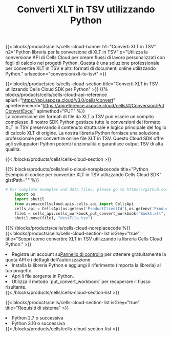﻿---
title:  Converti XLT in TSV utilizzando Python
description:  Utilizzando Aspose.Cells Cloud SDK per Python per convertire un file in formato XLT in un file in formato TSV.
kwords: Excel, Convert XLT to TSV, REST, Python
howto: How to convert XLT to TSV using Aspose.Cells Cloud Python library.
---
{{< blocks/products/cells/cells-cloud-banner h1="Converti XLT in TSV" h2="Python libreria per la conversione di XLT in TSV" p="Utilizza la conversione API di Cells Cloud per creare flussi di lavoro personalizzati con fogli di calcolo nei progetti Python. Questa è una soluzione professionale per convertire XLT in TSV e altri formati di documenti online utilizzando Python." urlsection="conversion/xlt-to-tsv/" >}}

{{< blocks/products/cells/cells-cloud-section title="Converti XLT in TSV utilizzando Cells Cloud SDK per Python" >}}
{{% blocks/products/cells/cells-cloud-api-reference apiurl="https://api.aspose.cloud/v3.0/cells/convert" apireferenceurl="https://apireference.aspose.cloud/cells/#/Conversion/PutConvertExcel" apimethod="PUT" %}}
<br/>
La conversione dei formati di file da XLT a TSV può essere un compito complesso. Il nostro SDK Python gestisce tutte le conversioni del formato XLT in TSV preservando il contenuto strutturale e logico principale del foglio di calcolo XLT di origine. La nostra libreria Python fornisce una soluzione professionale per convertire online file XLT in TSV. Questo Cloud SDK offre agli sviluppatori Python potenti funzionalità e garantisce output TSV di alta qualità.

{{< /blocks/products/cells/cells-cloud-section >}}

{{% blocks/products/cells/cells-cloud-noreplacecode title="Python Esempio di codice per convertire XLT in TSV utilizzando Cells Cloud SDK" gistPath="" %}}
 
```python
# For complete examples and data files, please go to https://github.com/aspose-cells-cloud/aspose-cells-cloud-python/
    import os
    import shutil
    from asposecellscloud.apis.cells_api import CellsApi
    cells_api = CellsApi(os.getenv('ProductClientId'),os.getenv('ProductClientSecret'))
    file1 = cells_api.cells_workbook_put_convert_workbook("Book1.xlt",format="tsv")
    shutil.move(file1, "destFile.tsv")     
```
 
{{% /blocks/products/cells/cells-cloud-noreplacecode %}}
<br/>
{{< blocks/products/cells/cells-cloud-section-list isGrey="true" title="Scopri come convertire XLT in TSV utilizzando la libreria Cells Cloud Python." >}}
<li> Registra un account su<a href="https://dashboard.aspose.cloud/">Pannello di controllo</a> per ottenere gratuitamente la quota API e i dettagli dell'autorizzazione</li>
<li>Installa la libreria Python e aggiungi il riferimento (importa la libreria) al tuo progetto.</li>
<li>Apri il file sorgente in Python.</li>
<li>Utilizza il metodo `put_convert_workbook` per recuperare il flusso risultante.</li>
{{< /blocks/products/cells/cells-cloud-section-list >}}

{{< blocks/products/cells/cells-cloud-section-list isGrey="true" title="Requisiti di sistema" >}}
<li>Python 2.7 o successiva</li>
<li>Python 3.10 o successiva</li>
{{< /blocks/products/cells/cells-cloud-section-list >}}
